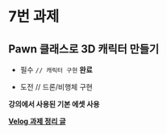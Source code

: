 # 7번 과제
## Pawn 클래스로 3D 캐릭터 만들기
- 필수
``// 캐릭터 구현``
**완료**

- 도전 // 드론/비행체 구현


**강의에서 사용된 기본 에셋 사용**

[**Velog 과제 정리 글**](https://velog.io/@jjg4211/7%EB%B2%88-%EA%B3%BC%EC%A0%9C)
